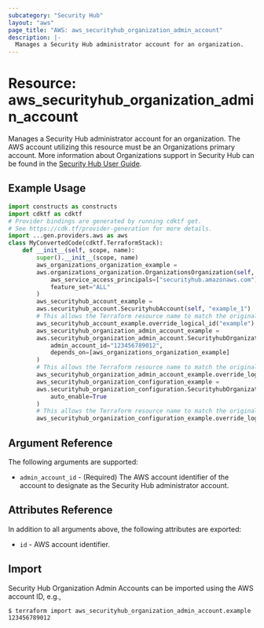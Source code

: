 ```yaml
---
subcategory: "Security Hub"
layout: "aws"
page_title: "AWS: aws_securityhub_organization_admin_account"
description: |-
  Manages a Security Hub administrator account for an organization.
---
```


# Resource: aws_securityhub_organization_admin_account

Manages a Security Hub administrator account for an organization. The AWS account utilizing this resource must be an Organizations primary account. More information about Organizations support in Security Hub can be found in the [Security Hub User Guide](https://docs.aws.amazon.com/securityhub/latest/userguide/designate-orgs-admin-account.html).

## Example Usage

```python
import constructs as constructs
import cdktf as cdktf
# Provider bindings are generated by running cdktf get.
# See https://cdk.tf/provider-generation for more details.
import ...gen.providers.aws as aws
class MyConvertedCode(cdktf.TerraformStack):
    def __init__(self, scope, name):
        super().__init__(scope, name)
        aws_organizations_organization_example =
        aws.organizations_organization.OrganizationsOrganization(self, "example",
            aws_service_access_principals=["securityhub.amazonaws.com"],
            feature_set="ALL"
        )
        aws_securityhub_account_example =
        aws.securityhub_account.SecurityhubAccount(self, "example_1")
        # This allows the Terraform resource name to match the original name. You can remove the call if you don't need them to match.
        aws_securityhub_account_example.override_logical_id("example")
        aws_securityhub_organization_admin_account_example =
        aws.securityhub_organization_admin_account.SecurityhubOrganizationAdminAccount(self, "example_2",
            admin_account_id="123456789012",
            depends_on=[aws_organizations_organization_example]
        )
        # This allows the Terraform resource name to match the original name. You can remove the call if you don't need them to match.
        aws_securityhub_organization_admin_account_example.override_logical_id("example")
        aws_securityhub_organization_configuration_example =
        aws.securityhub_organization_configuration.SecurityhubOrganizationConfiguration(self, "example_3",
            auto_enable=True
        )
        # This allows the Terraform resource name to match the original name. You can remove the call if you don't need them to match.
        aws_securityhub_organization_configuration_example.override_logical_id("example")
```

## Argument Reference

The following arguments are supported:

* `admin_account_id` - (Required) The AWS account identifier of the account to designate as the Security Hub administrator account.

## Attributes Reference

In addition to all arguments above, the following attributes are exported:

* `id` - AWS account identifier.

## Import

Security Hub Organization Admin Accounts can be imported using the AWS account ID, e.g.,

```
$ terraform import aws_securityhub_organization_admin_account.example 123456789012
```

<!-- cache-key: cdktf-0.17.0-pre.15 input-6abd387dcd3b7de0f226c8440620ee2513f93ab751163f8edb793f1d4931ef07 -->